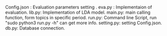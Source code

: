 Config.json : Evaluation parameters setting .
eva.py : Implementaion of evaluation.
lib.py: Implementation of LDA model.
main.py: main calling function, form topics in specific period.
run.py: Command line Script, run "sudo python3 run.py -h" can get more info.
setting.py: setting Config.json.
db.py: Database connection.
